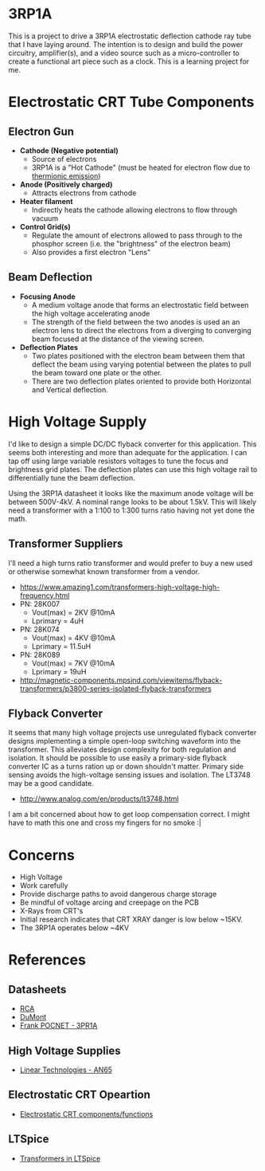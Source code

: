 # 3RP1A

This is a project to drive a 3RP1A electrostatic deflection cathode ray tube that I have laying around. The intention is to design and build the power circuitry, amplifier(s), and a video source such as a micro-controller to create a functional art piece such as a clock. This is a learning project for me.

# Electrostatic CRT Tube Components


## Electron Gun

 * **Cathode (Negative potential)**
   * Source of electrons
   * 3RP1A is a "Hot Cathode" (must be heated for electron flow due to [thermionic emission](https://en.wikipedia.org/wiki/Thermionic_emission))
 * **Anode (Positively charged)**
   * Attracts electrons from cathode
 * **Heater filament**
   * Indirectly heats the cathode allowing electrons to flow through vacuum
 * **Control Grid(s)**
   * Regulate the amount of electrons allowed to pass through to the phosphor screen (i.e. the "brightness" of the electron beam)
   * Also provides a first electron "Lens"

## Beam Deflection

 * **Focusing Anode**
   * A medium voltage anode that forms an   electrostatic field between the high voltage accelerating anode
   * The strength of the field between the two anodes is used an an electron lens to direct the electrons from a diverging to converging beam focused at the distance of the viewing screen.
 * **Deflection Plates**
   * Two plates positioned with the electron beam between them that deflect the beam using varying potential between the plates to pull the beam toward one plate or the other.
   * There are two deflection plates oriented to provide both Horizontal and Vertical deflection.

# High Voltage Supply

I'd like to design a simple DC/DC flyback converter for this application. This seems both interesting and more than adequate for the application. I can tap off using large variable resistors voltages to tune the focus and brightness grid plates. The deflection plates can use this high voltage rail to differentially tune the beam deflection.

Using the 3RP1A datasheet it looks like the maximum anode voltage will be between 500V-4kV. A nominal range looks to be about 1.5kV. This will likely need a transformer with a 1:100 to 1:300 turns ratio having not yet done the math.

## Transformer Suppliers

I'll need a high turns ratio transformer and would prefer to buy a new used or otherwise somewhat known transformer from a vendor.

* https://www.amazing1.com/transformers-high-voltage-high-frequency.html
 * PN: 28K007
   * Vout(max) = 2KV @10mA
   * Lprimary = 4uH
 * PN: 28K074
   * Vout(max) = 4KV @10mA
   * Lprimary = 11.5uH
 * PN: 28K089
   * Vout(max) = 7KV @10mA
   * Lprimary = 19uH
* http://magnetic-components.mpsind.com/viewitems/flyback-transformers/p3800-series-isolated-flyback-transformers

## Flyback Converter

It seems that many high voltage projects use unregulated flyback converter designs implementing a simple open-loop switching waveform into the transformer. This alleviates design complexity for both regulation and isolation. It should be possible to use easily a primary-side flyback converter IC as a turns ration up or down shouldn't matter. Primary side sensing avoids the high-voltage sensing issues and isolation. The LT3748 may be a good candidate.

* http://www.analog.com/en/products/lt3748.html

I am a bit concerned about how to get loop compensation correct. I might have to math this one and cross my fingers for no smoke :|

# Concerns

* High Voltage
 * Work carefully
 * Provide discharge paths to avoid dangerous charge storage
 * Be mindful of voltage arcing and creepage on the PCB
* X-Rays from CRT's
 * Initial research indicates that CRT XRAY danger is low below ~15KV.
 * The 3RP1A operates below ~4KV


# References

## Datasheets

* [RCA](http://electronbin.com/sheets/049/3/3RP1A.pdf)
* [DuMont](http://electronbin.com/sheets/041/3/3RP1A.pdf)
* [Frank POCNET - 3PR1A](https://frank.pocnet.net/sheets/168/3/3RP1.pdf|)

## High Voltage Supplies

* [Linear Technologies -  AN65](http://www.analog.com/media/en/technical-documentation/application-notes/an65fa.pdf)


## Electrostatic CRT Opeartion

* [Electrostatic CRT components/functions](http://www.tpub.com/neets/book6/21e.htm)


## LTSpice

* [Transformers in LTSpice](http://web.cecs.pdx.edu/~tymerski/ece222/How%20to%20create%20a%20transformer%20using%20LTSpice.pdf)
